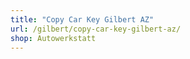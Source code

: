 ```yaml
---
title: "Copy Car Key Gilbert AZ"
url: /gilbert/copy-car-key-gilbert-az/
shop: Autowerkstatt
---
```

